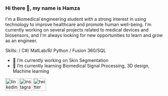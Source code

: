 ### Hi there 👋, my name is Hamza
I'm a Biomedical engineering student with a strong interest in using technology to improve healthcare and promote human well-being. I'm currently working on several projects related to medical devices and biosensors, and I'm always looking for new opportunities to learn and grow as an engineer.

Skills:  / C#/ MatLab/R/ Python / Fusion 360/SQL

- 🔭 I’m currently working on Skin Segmentation 
- 🌱 I’m currently learning Biomedical Signal Processing, 3D design, Machine learning 


[<img src='https://cdn.jsdelivr.net/npm/simple-icons@3.0.1/icons/linkedin.svg' alt='linkedin' height='40'>](https://www.linkedin.com/in/muhammad-hamza-insaf-b752a9228/)  [<img src='https://cdn.jsdelivr.net/npm/simple-icons@3.0.1/icons/instagram.svg' alt='instagram' height='40'>](https://www.instagram.com/hamzainsaf10/)  [<img src='https://cdn.jsdelivr.net/npm/simple-icons@3.0.1/icons/twitter.svg' alt='twitter' height='40'>](https://twitter.com/mhamzainsaf)  

